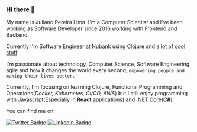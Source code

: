 ### Hi there 👋

<!--
**JulianoGTZ/JulianoGTZ** is a ✨ _special_ ✨ repository because its `README.md` (this file) appears on your GitHub profile.

Here are some ideas to get you started:

- 🔭 I’m currently working on ...
- 🌱 I’m currently learning ...
- 👯 I’m looking to collaborate on ...
- 🤔 I’m looking for help with ...
- 💬 Ask me about ...
- 📫 How to reach me: ...
- 😄 Pronouns: ...
- ⚡ Fun fact: ...
-->


My name is Juliano Pereira Lima. I'm a Computer Scientist and I've been working as Software Developer since 2016 working with Frontend and Backend. 

Currently I'm Software Engineer at [Nubank](https://nubank.com.br/en/) using Clojure and a [lot of cool stuff](https://www.infoq.com/presentations/nubank-architecture/).

I'm passionate about technology, Computer Science, Software Engineering, agile and how it changes the world every second, `empowering people and making their lives better.`

Currently, I'm focusing on learning Clojure, Functional Programming and Operations(*Docker, Kubernetes, CI/CD, AWS*) but I still enjoy programming with Javascript(Especially in **React** applications) and .NET Core(**C#**).

You can find me on:

[![Twitter Badge](https://img.shields.io/badge/-Twitter-1ca0f1?style=flat-square&labelColor=1ca0f1&logo=twitter&logoColor=white&link=https://twitter.com/julianodgtz)](https://twitter.com/julianodgtz)
[![Linkedin Badge](https://img.shields.io/badge/-LinkedIn-blue?style=flat-square&logo=Linkedin&logoColor=white&link=https://www.linkedin.com/in/julianopereiralima)](https://www.linkedin.com/in/julianopereiralima)
